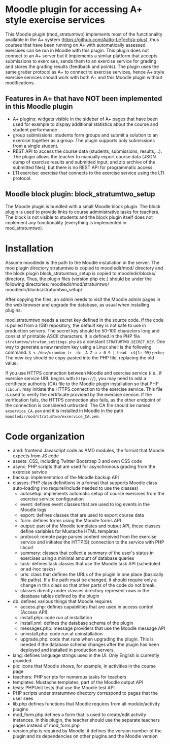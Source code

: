 Moodle plugin for accessing A+ style exercise services
======================================================

This Moodle plugin (mod_stratumtwo) implements most of the functionality
available in the A+ system (https://github.com/Aalto-LeTech/a-plus), thus
courses that have been running on A+ with automatically assessed exercises can
be run in Moodle with this plugin. This plugin does not connect to an A+ server
but it implements a similar platform that accepts submissions to exercises,
sends them to an exercise service for grading and stores the grading results
(feedback and points). The plugin uses the same grader protocol as A+ to connect
to exercise services, hence A+ style exercise services should work with both A+
and this Moodle plugin without modifications.

Features in A+ that have NOT been implemented in this Moodle plugin
-------------------------------------------------------------------

- A+ plugins: widgets visible in the sidebar of A+ pages that have been used
  for example to display additional statistics about the course and student
  performance
- group submissions: students form groups and submit a solution to an exercise
  together as a group. The plugin supports only submissions from a single student.
- REST API to access the course data (students, submissions, results,...).
  The plugin allows the teacher to manually export course data (JSON dump of
  exercise results and submitted input, and zip archive of the submitted files),
  but there is no REST API for programmatic access.
- LTI exercise: exercise that connects to the exercise service using the LTI protocol.


Moodle block plugin: block_stratumtwo_setup
-------------------------------------------

The Moodle plugin is bundled with a small Moodle block plugin. The block plugin
is used to provide links to course administrative tasks for teachers. The block
is not visible to students and the block plugin itself does not implement any
functionality (everything is implemented in mod_stratumtwo).


Installation
============

Assume moodledir is the path to the Moodle installation in the server.
The mod plugin directory stratumtwo is copied to moodledir/mod/ directory and
the block plugin block_stratumtwo_setup is copied to moodledir/blocks/ directory.
Thus, the plugin files (version.php etc.) should be under the following directories:
moodledir/mod/stratumtwo/
moodledir/blocks/stratumtwo_setup/

After copying the files, an admin needs to visit the Moodle admin pages
in the web browser and upgrade the database, as usual when installing plugins.

mod_stratumtwo needs a secret key defined in the source code. If the code is
pulled from a (Git) repository, the default key is not safe to use in production
servers. The secret key should be 50-100 characters long and consist of printable
ASCII characters. It is defined in the PHP file `stratumtwo/stratum_settings.php`
as a constant `STRATUMTWO_SECRET_KEY`. One way to generate a new random key using
a Linux shell is the following command: 
`$ < /dev/urandom tr -dc _A-Z-a-z-0-9 | head -c${1:-99};echo;`
The new key should be copy-pasted into the PHP file, replacing the old value.

If you use HTTPS connection between Moodle and exercise service (i.e., if exercise
service URL begins with `https://`), you may need to add a certificate authority (CA)
file to the Moodle plugin installation so that PHP `libcurl` may initiate the
HTTPS connection to the exercise service. This file is used to verify the certificate
provided by the exercise service. If the verification fails, the HTTPS connection
also fails, as the other endpoint of the connection is considered untrusted.
The CA file should be named `exservice_CA.pem` and it is installed in Moodle
in the path `moodledir/mod/stratumtwo/exservice_CA.pem`.


Code organization
=================

- amd: frontend Javascript code as AMD modules, the format that Moodle expects
  from JS code
- assets: CSS, including Twitter Bootstrap 3 and own CSS code
- async: PHP scripts that are used for asynchronous grading from the exercise service
- backup: implementation of the Moodle backup API
- classes: PHP class definitions in a format that supports Moodle class auto-loading
  (no require/include needed to use the classes)
  * autosetup: implements automatic setup of course exercises from the exercise
    service configuration
  * event: defines event classes that are used to log events in the Moodle logs
  * export: defines classes that are used to export course data
  * form: defines forms using the Moodle forms API
  * output: part of the Moodle templates and output API, these classes define
    variables for Mustache HTML templates
  * protocol: remote page parses content received from the exercise service and
    initiates the HTTP(S) connection to the service with PHP libcurl
  * summary: classes that collect a summary of the user's status in exercises using
    a minimal amount of database queries
  * task: defines task classes that use the Moodle task API (scheduled or ad-hoc tasks)
  * urls: class that defines the URLs of the plugin in one place (basically file paths).
    If a file path must be changed, it should require only a change in this class
    so that other parts of the code do not break.
  * classes directly under classes directory represent rows in the database tables
    defined by the plugin
- db: defines various things that Moodle requires
  * access.php: defines capabilities that are used in access control (Access API)
  * install.php: code run at installation
  * install.xml: defines the database schema of the plugin
  * messages.php: message providers that use the Moodle message API
  * uninstall.php: code run at uninstallation
  * upgrade.php: code that runs when upgrading the plugin. This is needed
    if the database schema changes after the plugin has been deployed and
    installed in production servers.
- lang: defines language strings used in the UI. Only English is currently provided.
- pix: icons that Moodle shows, for example, in activities in the course page
- teachers: PHP scripts for numerous tasks for teachers
- templates: Mustache templates, part of the Moodle output API
- tests: PHPUnit tests that use the Moodle test API
- PHP scripts under stratumtwo directory correspond to pages that the user sees
- lib.php defines functions that Moodle requires from all module/activity plugins
- mod_form.php defines a form that is used to create/edit activity instances.
  In this plugin, the teacher should use the separate teachers pages instead of
  mod_form.php
- version.php is required by Moodle: it defines the version number of the plugin and
  its dependencies on other plugins and the Moodle version
